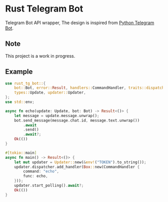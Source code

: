 # Rust Telegram Bot
Telegram Bot API wrapper, The design is inspired from [Python Telegram Bot](https://github.com/python-telegram-bot/python-telegram-bot).

## Note
This project is a work in progress.

## Example
```rust
use rust_tg_bot::{
    bot::Bot, error::Result, handlers::CommandHandler, traits::dispatcher::Dispatcher,
    types::Update, updater::Updater,
};
use std::env;

async fn echo(update: Update, bot: Bot) -> Result<()> {
    let message = update.message.unwrap();
    bot.send_message(message.chat.id, message.text.unwrap())
        .await
        .send()
        .await?;
    Ok(())
}

#[tokio::main]
async fn main() -> Result<()> {
    let mut updater = Updater::new(&env!("TOKEN").to_string());
    updater.dispatcher.add_handler(Box::new(CommandHandler {
        command: "echo",
        func: echo,
    }));
    updater.start_polling().await?;
    Ok(())
}
```
